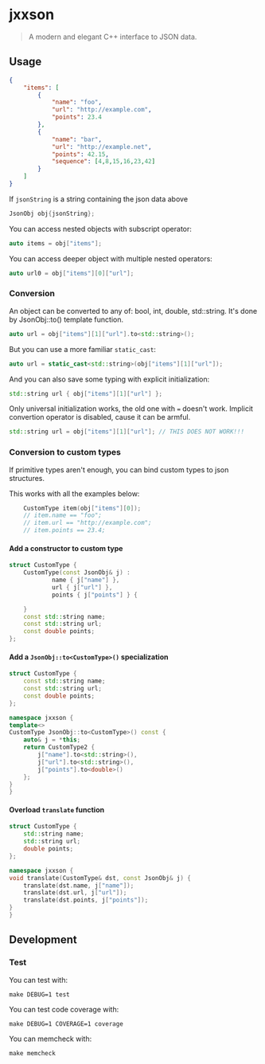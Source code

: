 # jxxson

> A modern and elegant C++ interface to JSON data.

## Usage

````json
{
    "items": [
        {
            "name": "foo",
            "url": "http://example.com",
            "points": 23.4
        },
        {
            "name": "bar",
            "url": "http://example.net",
            "points": 42.15,
            "sequence": [4,8,15,16,23,42]
        }
    ]
}
````

If `jsonString` is a string containing the json data above

````cpp
JsonObj obj{jsonString};
````

You can access nested objects with subscript operator:

````cpp
auto items = obj["items"];
````

You can access deeper object with multiple nested operators:

````cpp
auto url0 = obj["items"][0]["url"];
````

### Conversion

An object can be converted to any of: bool, int, double, std::string. It's done by JsonObj::to<T>() template function.

````cpp
auto url = obj["items"][1]["url"].to<std::string>();
````

But you can use a more familiar `static_cast`:

````cpp
auto url = static_cast<std::string>(obj["items"][1]["url"]);
````

And you can also save some typing with explicit initialization:

````cpp
std::string url { obj["items"][1]["url"] };
````

Only universal initialization works, the old one with `=` doesn't work. Implicit convertion operator is disabled, cause it can be armful.

````cpp
std::string url = obj["items"][1]["url"]; // THIS DOES NOT WORK!!!
````

### Conversion to custom types

If primitive types aren't enough, you can bind custom types to json structures.

This works with all the examples below:

````cpp
    CustomType item(obj["items"][0]);
    // item.name == "foo";
    // item.url == "http://example.com";
    // item.points == 23.4;
````

#### Add a constructor to custom type

````cpp
struct CustomType {
    CustomType(const JsonObj& j) :
            name { j["name"] },
            url { j["url"] },
            points { j["points"] } {

    }
    const std::string name;
    const std::string url;
    const double points;
};
````
#### Add a `JsonObj::to<CustomType>()` specialization

````cpp
struct CustomType {
    const std::string name;
    const std::string url;
    const double points;
};

namespace jxxson {
template<>
CustomType JsonObj::to<CustomType>() const {
    auto& j = *this;
    return CustomType2 {
        j["name"].to<std::string>(),
        j["url"].to<std::string>(),
        j["points"].to<double>()
    };
}
}
````

#### Overload `translate` function

````cpp
struct CustomType {
    std::string name;
    std::string url;
    double points;
};

namespace jxxson {
void translate(CustomType& dst, const JsonObj& j) {
    translate(dst.name, j["name"]);
    translate(dst.url, j["url"]);
    translate(dst.points, j["points"]);
}
}
````


## Development

### Test

You can test with:

    make DEBUG=1 test

You can test code coverage with:

    make DEBUG=1 COVERAGE=1 coverage

You can memcheck with:

    make memcheck

